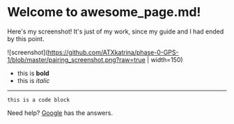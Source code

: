 # Welcome to awesome_page.md!

Here's my screenshot! It's just of my work, since my guide and I had ended by this point.

![screenshot](https://github.com/ATXkatrina/phase-0-GPS-1/blob/master/pairing_screenshot.png?raw=true | width=150)

* this is **bold**
* this is *italic*

---
    this is a code block

Need help? [Google](http://google.com) has the answers.


